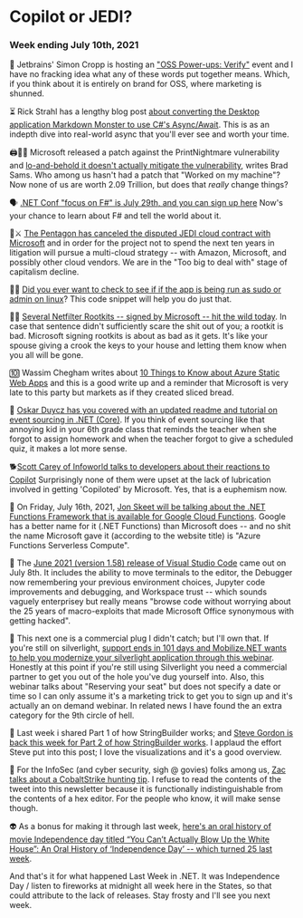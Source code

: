 # Copilot or JEDI?

### Week ending July 10th, 2021

🍄 Jetbrains' Simon Cropp is hosting an ["OSS Power-ups: Verify"](https://www.youtube.com/watch?v=ZD5-51iCmU0) event and I have no fracking idea what any of these words put together means.  Which, if you think about it is entirely on brand for OSS, where marketing is shunned.

⏳ Rick Strahl has a lengthy blog post [about converting the Desktop application Markdown Monster to use C#'s Async/Await](https://weblog.west-wind.com/posts/2021/Jul/07/Thoughts-on-AsyncAwait-Conversion-in-a-Desktop-App).  This is as an indepth dive into real-world async that you'll ever see and worth your time.

🖨🌙🐎 Microsoft released a patch against the PrintNightmare vulnerability and [lo-and-behold it doesn't actually mitigate the vulnerability](https://petri.com/microsofts-printnightmare-patch-not-effective-against-vulnerability), writes Brad Sams. Who among us hasn't had a patch that "Worked on my machine"?  Now none of us are worth 2.09 Trillion, but does that *really* change things?

🗣 [.NET Conf "focus on F#" is July 29th, and you can sign up here](https://focus.dotnetconf.net/) Now's your chance to learn about F# and tell the world about it.

🚫⚔ [The Pentagon has canceled the disputed JEDI cloud contract with Microsoft](https://apnews.com/article/amazoncom-inc-technology-business-government-and-politics-83dae68a0ed4e24246900a1d1d1d00be?utm_medium=AP&utm_source=Twitter&utm_campaign=SocialFlow) and in order for the project not to spend the next ten years in litigation will pursue a multi-cloud strategy -- with Amazon, Microsoft, and possibly other cloud vendors. We are in the "Too big to deal with" stage of capitalism decline.

👮‍♀️ [Did you ever want to check to see if if the app is being run as sudo or admin on linux](https://github.com/dotnet/runtime/issues/25118#issuecomment-367407469)? This code snippet will help you do just that.

🕵️‍♂️ [Several Netfilter Rootkits -- signed by Microsoft -- hit the wild today](https://twitter.com/GossiTheDog/status/1411988717611458564).  In case that sentence didn't sufficiently scare the shit out of you; a rootkit is bad. Microsoft signing rootkits is about as bad as it gets. It's like your spouse giving a crook the keys to your house and letting them know when you all will be gone.

🔟 Wassim Chegham writes about [10 Things to Know about Azure Static Web Apps](https://dev.to/azure/10-things-to-know-about-azure-static-web-apps-3n4i) and this is a good write up and a reminder that Microsoft is very late to this party but markets as if they created sliced bread.

🏫 [Oskar Duycz has you covered with an updated readme and tutorial on event sourcing in .NET (Core)](https://twitter.com/oskar_at_net/status/1413097250679574530?s=20). If you think of event sourcing like that annoying kid in your 6th grade class that reminds the teacher when she forgot to assign homework and when the teacher forgot to give a scheduled quiz, it makes a lot more sense.  

🐕[Scott Carey of Infoworld talks to developers about their reactions to Copilot](https://www.infoworld.com/article/3624688/developers-react-to-github-copilot.html) Surprisingly none of them were upset at the lack of lubrication involved in getting 'Copiloted' by Microsoft. Yes, that is a euphemism now.

🎥 On Friday, July 16th, 2021, [Jon Skeet will be talking about the .NET Functions Framework that is available for Google Cloud Functions](https://www.meetup.com/The-Chicago-NET-Users-Group/events/279290351/).  Google has a better name for it (.NET Functions) than Microsoft does -- and no shit the name Microsoft gave it (according to the website title) is "Azure Functions Serverless Compute".

📢 The [June 2021 (version 1.58) release of Visual Studio Code](https://code.visualstudio.com/updates/v1_58) came out on July 8th. It includes the ability to move terminals to the editor, the Debugger now remembering your previous environment choices, Jupyter code improvements and debugging, and Workspace trust -- which sounds vaguely enterprisey but really means "browse code without worrying about the 25 years of macro-exploits that made Microsoft Office synonymous with getting hacked". 

💸 This next one is a commercial plug I didn't catch; but I'll own that.  If you're still on silverlight, [support ends in 101 days and Mobilize.NET wants to help you modernize your silverlight application through this webinar](https://www.mobilize.net/migration-to-azure-paas-webinar).  Honestly at this point if you're still using Silverlight you need a commercial partner to get you out of the hole you've dug yourself into.  Also, this webinar talks about "Reserving your seat" but does not specify a date or time so I can only assume it's a marketing trick to get you to sign up and it's actually an on demand webinar. In related news I have found the an extra category for the 9th circle of hell.


💯 Last week i shared Part 1 of how StringBuilder works; and [Steve Gordon is back this week for Part 2 of how StringBuilder works](https://www.stevejgordon.co.uk/how-does-the-stringbuilder-work-in-dotnet-part-2). I applaud the effort Steve put into this post; I love the visualizations and it's a good overview.

🔫 For the InfoSec (and cyber security, sigh @ govies) folks among us, [Zac talks about a CobaltStrike hunting tip](https://twitter.com/svch0st/status/1413688851877416960?s=20).  I refuse to read the contents of the tweet into this newsletter because it is functionally indistinguishable from the contents of a hex editor.  For the people who know, it will make sense though.

👽 As a bonus for making it through last week, [here's an oral history of movie Independence day titled “You Can’t Actually Blow Up the White House”: An Oral History of ‘Independence Day’ -- which turned 25 last week](https://www.hollywoodreporter.com/movies/movie-features/independence-day-movie-cast-oral-history-1234976626/). 

And that's it for what happened Last Week in .NET.  It was Independence Day / listen to fireworks at midnight all week here in the States, so that could attribute to the lack of releases.  Stay frosty and I'll see you next week.

